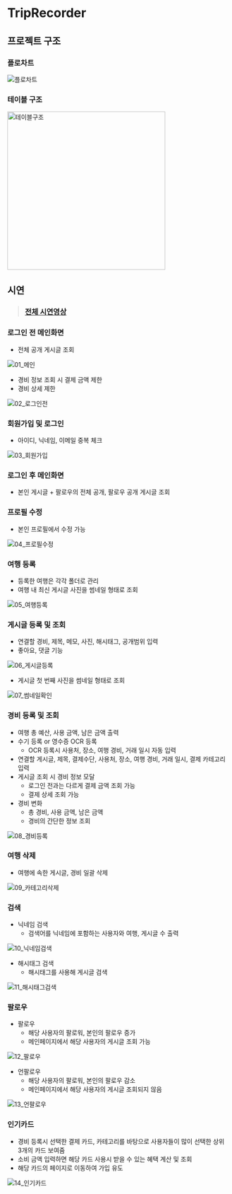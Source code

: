 # TripRecorder

## 프로젝트 구조
### 플로차트
![플로차트](https://github.com/shinhan-academy-teams/TripRecorder/assets/70212701/b5213a29-0560-4496-95a4-2102bd61f62b)

### 테이블 구조
<img width="358" alt="테이블구조" src="https://github.com/shinhan-academy-teams/TripRecorder/assets/70212701/f59dda04-d49b-4791-a22f-2982df5b5e58">


## 시연
> ### [전체 시연영상](https://www.youtube.com/watch?v=DP1tGCBIfZc&t=1s)

### 로그인 전 메인화면
- 전체 공개 게시글 조회

![01_메인](https://github.com/shinhan-academy-teams/TripRecorder/assets/70212701/eb09af6e-7565-414b-b159-e040173cf59f)

- 경비 정보 조회 시 결제 금액 제한
- 경비 상세 제한

![02_로그인전](https://github.com/shinhan-academy-teams/TripRecorder/assets/70212701/715de580-e7c9-427f-a0f8-427ac045a304)


### 회원가입 및 로그인
- 아이디, 닉네임, 이메일 중복 체크

![03_회원가입](https://github.com/shinhan-academy-teams/TripRecorder/assets/70212701/f9d761be-3679-4a8c-bee6-0271b1b833c4)

### 로그인 후 메인화면
- 본인 게시글 + 팔로우의 전체 공개, 팔로우 공개 게시글 조회

### 프로필 수정
- 본인 프로필에서 수정 가능

![04_프로필수정](https://github.com/shinhan-academy-teams/TripRecorder/assets/70212701/8732fd97-0fa3-427b-9851-5040e6c197fb)


### 여행 등록
- 등록한 여행은 각각 폴더로 관리
- 여행 내 최신 게시글 사진을 썸네일 형태로 조회

![05_여행등록](https://github.com/shinhan-academy-teams/TripRecorder/assets/70212701/37b00ca0-1892-471d-94a6-875911c54428)


### 게시글 등록 및 조회
- 연결할 경비, 제목, 메모, 사진, 해시태그, 공개범위 입력
- 좋아요, 댓글 기능

![06_게시글등록](https://github.com/shinhan-academy-teams/TripRecorder/assets/70212701/f26cda49-4a40-4a35-a241-4ce8bda0400b)

- 게시글 첫 번째 사진을 썸네일 형태로 조회

![07_썸네일확인](https://github.com/shinhan-academy-teams/TripRecorder/assets/70212701/f7b36300-646b-4838-8d9a-3ef3be36ecb8)


### 경비 등록 및 조회
- 여행 총 예산, 사용 금액, 남은 금액 출력
- 수기 등록 or 영수증 OCR 등록
  - OCR 등록시 사용처, 장소, 여행 경비, 거래 일시 자동 입력
- 연결할 게시글, 제목, 결제수단, 사용처, 장소, 여행 경비, 거래 일시, 결제 카테고리 입력
- 게시글 조회 시 경비 정보 모달
  - 로그인 전과는 다르게 결제 금액 조회 가능
  - 결제 상세 조회 가능
- 경비 변화
  - 총 경비, 사용 금액, 남은 금액
  - 경비의 간단한 정보 조회

![08_경비등록](https://github.com/shinhan-academy-teams/TripRecorder/assets/70212701/78243bdc-bd44-46da-bbe9-f647777b2e2f)


### 여행 삭제
- 여행에 속한 게시글, 경비 일괄 삭제

![09_카테고리삭제](https://github.com/shinhan-academy-teams/TripRecorder/assets/70212701/02b1ba53-01a3-41f1-83a0-136142ed2a4e)

### 검색
- 닉네임 검색
  - 검색어를 닉네임에 포함하는 사용자와 여행, 게시글 수 출력

![10_닉네임검색](https://github.com/shinhan-academy-teams/TripRecorder/assets/70212701/4427b06c-c017-4d71-9f66-e4b07207e54e)

- 해시태그 검색
  - 해시태그를 사용해 게시글 검색

![11_해시태그검색](https://github.com/shinhan-academy-teams/TripRecorder/assets/70212701/e2923e0f-fc4d-4db3-87ba-17829071db91)

### 팔로우
- 팔로우
  - 해당 사용자의 팔로워, 본인의 팔로우 증가
  - 메인페이지에서 해당 사용자의 게시글 조회 가능

![12_팔로우](https://github.com/shinhan-academy-teams/TripRecorder/assets/70212701/3ee9075c-96aa-4e2e-ae83-944be356b54e)

- 언팔로우
  - 해당 사용자의 팔로워, 본인의 팔로우 감소
  - 메인페이지에서 해당 사용자의 게시글 조회되지 않음

![13_언팔로우](https://github.com/shinhan-academy-teams/TripRecorder/assets/70212701/505849f9-4a9b-4732-867f-56622857aeb5)

### 인기카드
- 경비 등록시 선택한 결제 카드, 카테고리를 바탕으로 사용자들이 많이 선택한 상위 3개의 카드 보여줌
- 소비 금액 입력하면 해당 카드 사용시 받을 수 있는 혜택 계산 및 조회
- 해당 카드의 페이지로 이동하여 가입 유도

![14_인기카드](https://github.com/shinhan-academy-teams/TripRecorder/assets/70212701/e63b8969-5fc9-4c4c-806e-2eeba5b685da)

